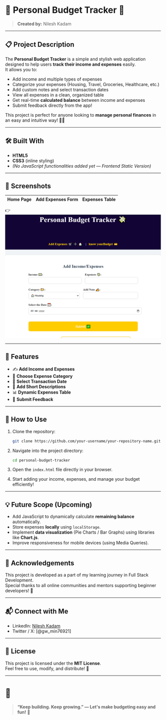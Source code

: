 
# 📒 Personal Budget Tracker 💸

> **Created by:** Nilesh Kadam

---

## 📋 Project Description

The **Personal Budget Tracker** is a simple and stylish web application designed to help users **track their income and expenses** easily.  
It allows you to:

- Add income and multiple types of expenses
- Categorize your expenses (Housing, Travel, Groceries, Healthcare, etc.)
- Add custom notes and select transaction dates
- View all expenses in a clean, organized table
- Get real-time **calculated balance** between income and expenses
- Submit feedback directly from the app!

This project is perfect for anyone looking to **manage personal finances** in an easy and intuitive way! 🧾✨

---

## 🛠️ Built With

- **HTML5**
- **CSS3** (inline styling)
- *(No JavaScript functionalities added yet — Frontend Static Version)*

---

## 📸 Screenshots

| Home Page | Add Expenses Form | Expenses Table |
|:---------:|:-----------------:|:--------------:|
👉 ![image alt](https://github.com/Nilesh-KKadam/Personal-Budget-Tracker/blob/4f9fe684271cfa81df8095b5620a348187abe3a7/Personal%20budget%20tracker.png)

---

## 🎯 Features

- ✍️ **Add Income and Expenses**
- 📂 **Choose Expense Category**
- 📅 **Select Transaction Date**
- 📝 **Add Short Descriptions**
- 📊 **Dynamic Expenses Table**
- 💬 **Submit Feedback**

---

## 🚀 How to Use

1. Clone the repository:
   ```bash
   git clone https://github.com/your-username/your-repository-name.git
   ```

2. Navigate into the project directory:
   ```bash
   cd personal-budget-tracker
   ```

3. Open the `index.html` file directly in your browser.

4. Start adding your income, expenses, and manage your budget efficiently!

---

## 💡 Future Scope (Upcoming)

- Add JavaScript to dynamically calculate **remaining balance** automatically.
- Store expenses **locally** using `localStorage`.
- Implement **data visualization** (Pie Charts / Bar Graphs) using libraries like **Chart.js**.
- Improve responsiveness for mobile devices (using Media Queries).

---

## 🙏 Acknowledgements

This project is developed as a part of my learning journey in Full Stack Development.  
Special thanks to all online communities and mentors supporting beginner developers! 💖

---

## 📬 Connect with Me

- LinkedIn: [Nilesh Kadam](www.linkedin.com/in/nilesh-kadam-07830522)
- Twitter / X: [@gw_min76921]

---

## 📜 License

This project is licensed under the **MIT License**.  
Feel free to use, modify, and distribute! 🚀

---

# 🏁

> **“Keep building. Keep growing.” — Let's make budgeting easy and fun!** 🎉

